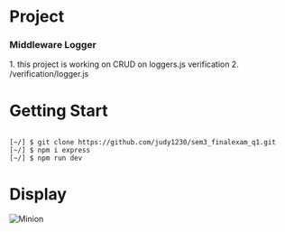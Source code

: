 # Project
<h3>Middleware Logger</h3>
1. this project is working on CRUD on loggers.js verification
2. /verification/logger.js

# Getting Start
<pre><code>
[~/] $ git clone https://github.com/judy1230/sem3_finalexam_q1.git
[~/] $ npm i express
[~/] $ npm run dev
</pre></code>
# Display
![Minion](https://upload.cc/i1/2019/08/07/Hez6EY.gif)
